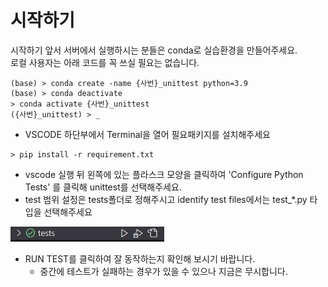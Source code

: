 # 시작하기 

시작하기 앞서 서버에서 실행하시는 분들은 conda로 실습환경을 만들어주세요.  
로컬 사용자는 아래 코드를 꼭 쓰실 필요는 없습니다.
```
(base) > conda create -name {사번}_unittest python=3.9
(base) > conda deactivate 
> conda activate {사번}_unittest
({사번}_unittest) > _ 
```


- VSCODE 하단부에서 Terminal을 열어 필요패키지를 설치해주세요 
```
> pip install -r requirement.txt 
```

- vscode 실행 뒤 왼쪽에 있는 플라스크 모양을 클릭하여 'Configure Python Tests' 를 클릭해 unittest를 선택해주세요. 
- test 범위 설정은 tests폴더로 정해주시고 identify test files에서는 test_*.py 타입을 선택해주세요 

![Alt text](resource/image.png)  
- RUN TEST를 클릭하여 잘 동작하는지 확인해 보시기 바랍니다.
    - 중간에 테스트가 실패하는 경우가 있을 수 있으나 지금은 무시합니다.


